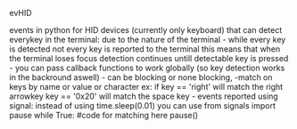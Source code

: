 evHID

events in python for HID devices (currently only keyboard) that can detect everykey in the terminal:
    due to the nature of the terminal 
        - while every key is detected not every key is reported to the terminal 
            this means that when the terminal loses focus detection continues untill detectable key is pressed
        - you can pass callback functions to work globally (so key detection works in the backround aswell)
        - can be blocking or none blocking,
        -match on keys by name or value or character
            ex: if key == 'right' will match the right arrowkey
                   key == '0x20' will match the space key
        - events reported using signal:
            instead of using time.sleep(0.01) you can use 
                from signals import pause
                while True:
                    #code for matching here
                    pause()



